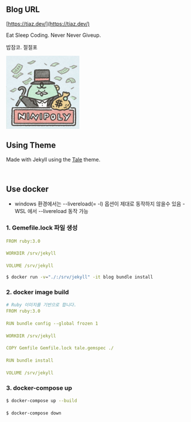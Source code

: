 
## Blog URL
[https://tiaz.dev/](https://tiaz.dev/)

Eat Sleep Coding. Never Never Giveup.

밥잠코. 절절포

<img src="./assets/img/zo.jpg" width="200" height="200"/>

<br/>


## Using Theme
Made with Jekyll using the [Tale](https://github.com/chesterhow/tale) theme.

<br/>

## Use docker

- windows 환경에서는 --livereload(= -l) 옵션이 제대로 동작하지 않을수 있음
-WSL 에서 --livereload 동작 가능

### 1. Gemefile.lock 파일 생성

```yml
FROM ruby:3.0

WORKDIR /srv/jekyll

VOLUME /srv/jekyll
```

```bash
$ docker run -v="./:/srv/jekyll" -it blog bundle install
```

### 2. docker image build

```yml
# Ruby 이미지를 기반으로 합니다.
FROM ruby:3.0

RUN bundle config --global frozen 1

WORKDIR /srv/jekyll

COPY Gemfile Gemfile.lock tale.gemspec ./

RUN bundle install

VOLUME /srv/jekyll
```

### 3. docker-compose up

```bash
$ docker-compose up --build

$ docker-compose down
```
